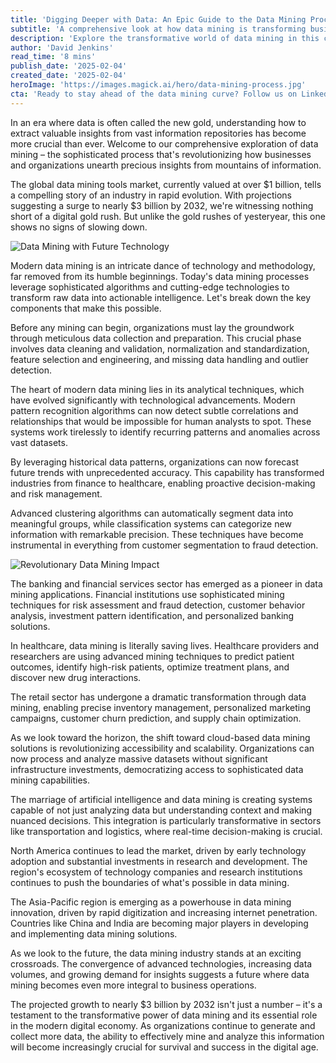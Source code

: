 ```yaml
---
title: 'Digging Deeper with Data: An Epic Guide to the Data Mining Process'
subtitle: 'A comprehensive look at how data mining is transforming business intelligence'
description: 'Explore the transformative world of data mining in this comprehensive guide. From its current $1 billion market value to projected growth of $3 billion by 2032, discover how advanced analytics, AI integration, and cloud solutions are revolutionizing business intelligence across industries.'
author: 'David Jenkins'
read_time: '8 mins'
publish_date: '2025-02-04'
created_date: '2025-02-04'
heroImage: 'https://images.magick.ai/hero/data-mining-process.jpg'
cta: 'Ready to stay ahead of the data mining curve? Follow us on LinkedIn for regular updates on the latest trends, techniques, and innovations in data analytics and business intelligence.'
---
```


In an era where data is often called the new gold, understanding how to extract valuable insights from vast information repositories has become more crucial than ever. Welcome to our comprehensive exploration of data mining – the sophisticated process that's revolutionizing how businesses and organizations unearth precious insights from mountains of information.

The global data mining tools market, currently valued at over $1 billion, tells a compelling story of an industry in rapid evolution. With projections suggesting a surge to nearly $3 billion by 2032, we're witnessing nothing short of a digital gold rush. But unlike the gold rushes of yesteryear, this one shows no signs of slowing down.

![Data Mining with Future Technology](https://i.magick.ai/PIXE/1738666512328_magick_img.webp)

Modern data mining is an intricate dance of technology and methodology, far removed from its humble beginnings. Today's data mining processes leverage sophisticated algorithms and cutting-edge technologies to transform raw data into actionable intelligence. Let's break down the key components that make this possible.

Before any mining can begin, organizations must lay the groundwork through meticulous data collection and preparation. This crucial phase involves data cleaning and validation, normalization and standardization, feature selection and engineering, and missing data handling and outlier detection.

The heart of modern data mining lies in its analytical techniques, which have evolved significantly with technological advancements. Modern pattern recognition algorithms can now detect subtle correlations and relationships that would be impossible for human analysts to spot. These systems work tirelessly to identify recurring patterns and anomalies across vast datasets.

By leveraging historical data patterns, organizations can now forecast future trends with unprecedented accuracy. This capability has transformed industries from finance to healthcare, enabling proactive decision-making and risk management.

Advanced clustering algorithms can automatically segment data into meaningful groups, while classification systems can categorize new information with remarkable precision. These techniques have become instrumental in everything from customer segmentation to fraud detection.

![Revolutionary Data Mining Impact](https://i.magick.ai/PIXE/1738666512331_magick_img.webp)

The banking and financial services sector has emerged as a pioneer in data mining applications. Financial institutions use sophisticated mining techniques for risk assessment and fraud detection, customer behavior analysis, investment pattern identification, and personalized banking solutions.

In healthcare, data mining is literally saving lives. Healthcare providers and researchers are using advanced mining techniques to predict patient outcomes, identify high-risk patients, optimize treatment plans, and discover new drug interactions.

The retail sector has undergone a dramatic transformation through data mining, enabling precise inventory management, personalized marketing campaigns, customer churn prediction, and supply chain optimization.

As we look toward the horizon, the shift toward cloud-based data mining solutions is revolutionizing accessibility and scalability. Organizations can now process and analyze massive datasets without significant infrastructure investments, democratizing access to sophisticated data mining capabilities.

The marriage of artificial intelligence and data mining is creating systems capable of not just analyzing data but understanding context and making nuanced decisions. This integration is particularly transformative in sectors like transportation and logistics, where real-time decision-making is crucial.

North America continues to lead the market, driven by early technology adoption and substantial investments in research and development. The region's ecosystem of technology companies and research institutions continues to push the boundaries of what's possible in data mining.

The Asia-Pacific region is emerging as a powerhouse in data mining innovation, driven by rapid digitization and increasing internet penetration. Countries like China and India are becoming major players in developing and implementing data mining solutions.

As we look to the future, the data mining industry stands at an exciting crossroads. The convergence of advanced technologies, increasing data volumes, and growing demand for insights suggests a future where data mining becomes even more integral to business operations.

The projected growth to nearly $3 billion by 2032 isn't just a number – it's a testament to the transformative power of data mining and its essential role in the modern digital economy. As organizations continue to generate and collect more data, the ability to effectively mine and analyze this information will become increasingly crucial for survival and success in the digital age.